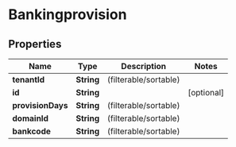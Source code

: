 
# Bankingprovision

## Properties
Name | Type | Description | Notes
------------ | ------------- | ------------- | -------------
**tenantId** | **String** |  (filterable/sortable) | 
**id** | **String** |  |  [optional]
**provisionDays** | **String** |  (filterable/sortable) | 
**domainId** | **String** |  (filterable/sortable) | 
**bankcode** | **String** |  (filterable/sortable) | 



